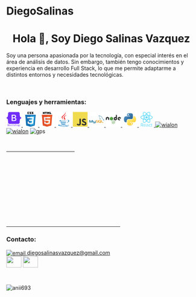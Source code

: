 # DiegoSalinas
<h1 align="center">Hola 👋, Soy Diego Salinas Vazquez</h1>


Soy una persona apasionada por la tecnología, con especial interés en el área de análisis de datos. Sin embargo, también tengo conocimientos y experiencia en desarrollo Full Stack, lo que me permite adaptarme a distintos entornos y necesidades tecnológicas.


<br>
<h3 align="left">Lenguajes y herramientas:</h3>
<p align="left"> 
<a href="https://getbootstrap.com" target="_blank" rel="noreferrer"> <img src="https://raw.githubusercontent.com/devicons/devicon/master/icons/bootstrap/bootstrap-plain-wordmark.svg" alt="bootstrap" width="40" height="40"/> </a> 
<a href="https://www.w3schools.com/css/" target="_blank" rel="noreferrer"> <img src="https://raw.githubusercontent.com/devicons/devicon/master/icons/css3/css3-original-wordmark.svg" alt="css3" width="40" height="40"/> </a> 
<a href="https://www.w3.org/html/" target="_blank" rel="noreferrer"> <img src="https://raw.githubusercontent.com/devicons/devicon/master/icons/html5/html5-original-wordmark.svg" alt="html5" width="40" height="40"/> </a> 
<a href="https://www.java.com" target="_blank" rel="noreferrer"> <img src="https://raw.githubusercontent.com/devicons/devicon/master/icons/java/java-original.svg" alt="java" width="40" height="40"/> </a> 
<a href="https://developer.mozilla.org/en-US/docs/Web/JavaScript" target="_blank" rel="noreferrer"> <img src="https://raw.githubusercontent.com/devicons/devicon/master/icons/javascript/javascript-original.svg" alt="javascript" width="40" height="40"/> </a> 
<a href="https://www.mysql.com/" target="_blank" rel="noreferrer"> <img src="https://raw.githubusercontent.com/devicons/devicon/master/icons/mysql/mysql-original-wordmark.svg" alt="mysql" width="40" height="40"/> </a> 
<a href="https://nodejs.org" target="_blank" rel="noreferrer"> <img src="https://raw.githubusercontent.com/devicons/devicon/master/icons/nodejs/nodejs-original-wordmark.svg" alt="nodejs" width="40" height="40"/> </a> 
<a href="https://www.python.org" target="_blank" rel="noreferrer"> <img src="https://raw.githubusercontent.com/devicons/devicon/master/icons/python/python-original.svg" alt="python" width="40" height="40"/> </a> <a href="https://reactjs.org/" target="_blank" rel="noreferrer"> <img src="https://raw.githubusercontent.com/devicons/devicon/master/icons/react/react-original-wordmark.svg" alt="react" width="40" height="40"/> </a>  
<a href="https://wialon.com/es" target="" rel="noreferrer"><img src="https://w7.pngwing.com/pngs/834/534/png-transparent-wialon-android-vehicle-tracking-system-app-store-android-text-logo-magenta-thumbnail.png" alt="wialon" width="40" height="40" title="Wialon"/></a>
<a href="https://dart.dev/" target="" rel="noreferrer"><img src="https://dart.dev/assets/img/logo/logo-white-text.svg" alt="wialon" width="40" height="40" title="Wialon"/></a>
<img src="https://cdn-icons-png.flaticon.com/512/854/854866.png" alt="gps" width="40" height="40" title="GPS"/>
</p>
</p><br>


<hr width="36%" >

<p><img align="left" src="https://github-readme-stats.vercel.app/api/top-langs?username=Salinas03&show_icons=true&theme=dark&locale=en&layout=compact" alt="" /></p>


<br><br><br><br><br><br><br><br><br><br>
<hr width="60%" >
<h3 align="left">Contacto:</h3>
<p align="left">
<a href="mailto:diegosalinasvazquez@gmail.com" target="blank"><img align="center" src="https://cdn-icons-png.flaticon.com/512/732/732200.png" alt="email" height="30" width="40" /> diegosalinasvazquez@gmail.com</a><br>
<a href="www.linkedin.com/in/diego-salinas-vazquez-2785b6295" target="blank"><img align="center" src="https://raw.githubusercontent.com/rahuldkjain/github-profile-readme-generator/master/src/images/icons/Social/linked-in-alt.svg" alt="" height="30" width="40" /></a>
<a href="https://www.instagram.com/diegosv_03/" target="blank"><img align="center" src="https://raw.githubusercontent.com/rahuldkjain/github-profile-readme-generator/master/src/images/icons/Social/instagram.svg" alt="" height="30" width="40" /></a>
</p>
<br>
<p align="left"> <img src="https://komarev.com/ghpvc/?username=anii693&label=Profile%20views&color=0e75b6&style=flat" alt="anii693" /> </p>
